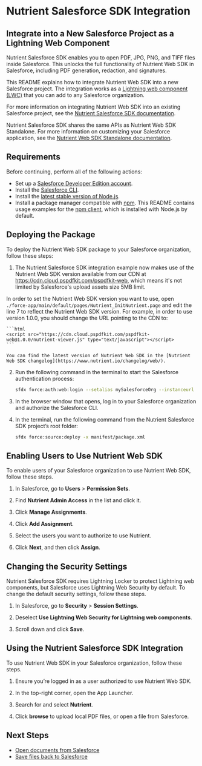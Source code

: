 # Nutrient Salesforce SDK Integration

## Integrate into a New Salesforce Project as a Lightning Web Component

Nutrient Salesforce SDK enables you to open PDF, JPG, PNG, and TIFF files inside Salesforce. This unlocks the full functionality of Nutrient Web SDK in Salesforce, including PDF generation, redaction, and signatures.

This README explains how to integrate Nutrient Web SDK into a new Salesforce project. The integration works as a [Lightning web component (LWC)][lwc] that you can add to any Salesforce organization.

For more information on integrating Nutrient Web SDK into an existing Salesforce project, see the [Nutrient Salesforce SDK documentation][salesforce docs].

Nutrient Salesforce SDK shares the same APIs as Nutrient Web SDK Standalone. For more information on customizing your Salesforce application, see the [Nutrient Web SDK Standalone documentation][web docs].

## Requirements

Before continuing, perform all of the following actions:

- Set up a [Salesforce Developer Edition account][developer].
- Install the [Salesforce CLI][].
- Install the [latest stable version of Node.js][node.js].
- Install a package manager compatible with [npm][about-npm]. This README contains usage examples for the [npm client][npm-client], which is installed with Node.js by default.

## Deploying the Package

To deploy the Nutrient Web SDK package to your Salesforce organization, follow these steps:

1. The Nutrient Salesforce SDK integration example now makes use of the Nutrient Web SDK version available from our CDN at https://cdn.cloud.pspdfkit.com/pspdfkit-web, which means it's not limited by Salesforce's upload assets size 5MB limit.

In order to set the Nutrient Web SDK version you want to use, open `./force-app/main/default/pages/Nutrient_InitNutrient.page` and edit the line 7 to reflect the Nutrient Web SDK version. For example, in order to use version 1.0.0, you should change the URL pointing to the CDN to:

    ```html
    <script src="https://cdn.cloud.pspdfkit.com/pspdfkit-web@1.0.0/nutrient-viewer.js" type="text/javascript"></script>
    ```

    You can find the latest version of Nutrient Web SDK in the [Nutrient Web SDK changelog](https://www.nutrient.io/changelog/web/).

2. Run the following command in the terminal to start the Salesforce authentication process:

   ```bash
   sfdx force:auth:web:login --setalias mySalesforceOrg --instanceurl https://login.salesforce.com --setdefaultusername
   ```

3. In the browser window that opens, log in to your Salesforce organization and authorize the Salesforce CLI.

4. In the terminal, run the following command from the Nutrient Salesforce SDK project’s root folder:

   ```bash
   sfdx force:source:deploy -x manifest/package.xml
   ```

## Enabling Users to Use Nutrient Web SDK

To enable users of your Salesforce organization to use Nutrient Web SDK, follow these steps.

1. In Salesforce, go to **Users** > **Permission Sets**.

2. Find **Nutrient Admin Access** in the list and click it.

3. Click **Manage Assignments**.

4. Click **Add Assignment**.

5. Select the users you want to authorize to use Nutrient.

6. Click **Next**, and then click **Assign**.

## Changing the Security Settings

Nutrient Salesforce SDK requires Lightning Locker to protect Lightning web components, but Salesforce uses Lightning Web Security by default. To change the default security settings, follow these steps.

1. In Salesforce, go to **Security** > **Session Settings**.

2. Deselect **Use Lightning Web Security for Lightning web components**.

3. Scroll down and click **Save**.

## Using the Nutrient Salesforce SDK Integration

To use Nutrient Web SDK in your Salesforce organization, follow these steps.

1. Ensure you’re logged in as a user authorized to use Nutrient Web SDK.

2. In the top-right corner, open the App Launcher.

3. Search for and select **Nutrient**.

4. Click **browse** to upload local PDF files, or open a file from Salesforce.

## Next Steps

- [Open documents from Salesforce][]
- [Save files back to Salesforce][]

[web docs]: https://www.nutrient.io/guides/web/
[salesforce docs]: https://www.nutrient.io/getting-started/web-integrations/?product=salesforce&project=existing-project
[lwc]: https://developer.salesforce.com/docs/component-library/documentation/en/lwc
[developer]: https://developer.salesforce.com/signup
[salesforce cli]: https://developer.salesforce.com/tools/sfdxcli
[node.js]: https://nodejs.org/en/download/
[about-npm]: https://docs.npmjs.com/about-npm
[npm-client]: https://docs.npmjs.com/cli/v7/commands/npm
[open documents from salesforce]: https://www.nutrient.io/guides/web/open-a-document/from-salesforce/
[save files back to salesforce]: https://www.nutrient.io/guides/web/save-a-document/to-salesforce/
[zip]: https://github.com/PSPDFKit/salesforce/archive/refs/heads/master.zip
[repo]: https://github.com/PSPDFKit/salesforce/
